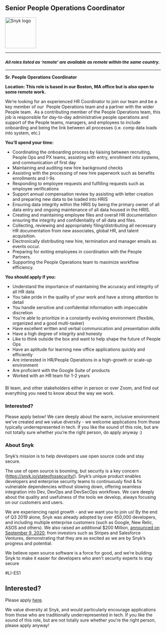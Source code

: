 Senior People Operations Coordinator
---

<img src="https://res.cloudinary.com/snyk/image/upload/v1537345894/press-kit/brand/logo-black.png" width="100" alt="Snyk logo" />

<hr>
<h3><em><strong><sub>All roles listed as ‘remote’ are available as remote within the same country.</sub></strong></em></h3>
<hr>
<p><strong>Sr. People Operations Coordinator</strong></p>
<p><strong>Location: This role is based in our Boston, MA office but is also open to some remote work.</strong></p>
<p><span style="font-weight: 400;">We’re looking for an experienced HR Coordinator to join our team and be a key member of our&nbsp; People Operations team and a partner with the wider People team.&nbsp; As a contributing member of the People Operations team, this job is responsible for day-to-day administrative people operations and support of the People teams, managers, and employees to include onboarding and being the link between all processes (i.e. comp data loads into system, etc.)</span></p>
<p><strong>You’ll spend your time:</strong></p>
<ul>
<li style="font-weight: 400;"><span style="font-weight: 400;">Coordinating the onboarding process by liaising between recruiting, People Ops and PX teams, assisting with entry, enrollment into systems, and communication of first day</span></li>
<li style="font-weight: 400;"><span style="font-weight: 400;">Maintaining and auditing new hire background checks</span></li>
<li style="font-weight: 400;"><span style="font-weight: 400;">Assisting with the processing of new hire paperwork such as benefits enrollments and I-9s</span></li>
<li style="font-weight: 400;"><span style="font-weight: 400;">Responding to employee requests and fulfilling requests such as employee verifications&nbsp;</span></li>
<li style="font-weight: 400;"><span style="font-weight: 400;">Support annual compensation review by assisting with letter creation and preparing new data to be loaded into HRIS</span></li>
<li style="font-weight: 400;"><span style="font-weight: 400;">Ensuring data integrity within the HRIS by being the primary owner of all data entry and ongoing maintenance of all data housed in the HRIS.</span></li>
<li style="font-weight: 400;"><span style="font-weight: 400;">Creating and maintaining employee files and overall HR documentation ensuring the integrity and confidentiality of all data and files.</span></li>
<li style="font-weight: 400;"><span style="font-weight: 400;">Collecting, reviewing and appropriately filing/distributing all necessary HR documentation from new associates, global HR, and talent acquisition.</span></li>
<li style="font-weight: 400;"><span style="font-weight: 400;">Electronically distributing new hire, termination and manager emails as events occur.</span></li>
<li style="font-weight: 400;"><span style="font-weight: 400;">Preparing for exiting employees in coordination with the People Partners.</span></li>
<li style="font-weight: 400;"><span style="font-weight: 400;">Supporting the People Operations team to maximize workflow efficiency.</span></li>
</ul>
<p><strong>You should apply if you:</strong></p>
<ul>
<li style="font-weight: 400;"><span style="font-weight: 400;">Understand the importance of maintaining the accuracy and integrity of all HR data</span></li>
<li style="font-weight: 400;"><span style="font-weight: 400;">You take pride in the quality of your work and have a strong attention to detail</span></li>
<li style="font-weight: 400;"><span style="font-weight: 400;">You handle sensitive and confidential information with impeccable discretion</span></li>
<li style="font-weight: 400;"><span style="font-weight: 400;">You’re able to prioritize in a constantly evolving environment (flexible, organized and a good multi-tasker)</span></li>
<li style="font-weight: 400;"><span style="font-weight: 400;">Have excellent written and verbal communication and presentation skills</span></li>
<li style="font-weight: 400;"><span style="font-weight: 400;">Have a high degree of integrity and honesty</span></li>
<li style="font-weight: 400;"><span style="font-weight: 400;">Like to think outside the box and want to help shape the future of People Ops</span></li>
<li style="font-weight: 400;"><span style="font-weight: 400;">Have an aptitude for learning new office applications quickly and efficiently</span></li>
<li style="font-weight: 400;"><span style="font-weight: 400;">Are interested in HR/People Operations in a high-growth or scale-up environment</span></li>
<li style="font-weight: 400;"><span style="font-weight: 400;">Are proficient with the Google Suite of products</span></li>
<li style="font-weight: 400;"><span style="font-weight: 400;">Worked with an HR team for 1-2 years&nbsp; </span></li>
</ul>
<h3><span style="font-weight: 400; font-size: 14px;"> BI team, and other stakeholders either in person or over Zoom, and find out everything you need to know about the way we work.&nbsp;</span></h3>
<h3><strong>Interested?</strong></h3>
<p><span style="font-weight: 400;">Please apply below! We care deeply about the warm, inclusive environment we’ve created and we value diversity - we welcome applications from those typically underrepresented in tech. If you like the sound of this role, but are not totally sure whether you’re the right person, do apply anyway :)</span></p>
<h3><strong>About Snyk</strong></h3>
<p><span style="font-weight: 400;">Snyk’s mission is to help developers use open source code and stay secure.&nbsp;</span></p>
<p><span style="font-weight: 400;">The use of open source is booming, but security is a key concern (</span><a href="https://snyk.io/stateofossecurity/"><span style="font-weight: 400;">https://snyk.io/stateofossecurity/</span></a><span style="font-weight: 400;">). Snyk’s unique product enables developers and enterprise security teams to continuously find &amp; fix vulnerable dependencies without slowing down, offering seamless integration into Dev, DevOps and DevSecOps workflows. </span><span style="font-weight: 400;">We care deeply about the quality and usefulness of the tools we develop, always focusing on our customers and users.&nbsp;</span></p>
<p><span style="font-weight: 400;">We are experiencing rapid growth - and we want you to join us! By the end of Q3 2019 alone, Snyk was already adopted by over 450,000 developers, and including multiple enterprise customers (such as Google, New Relic, ASOS and others). </span><span style="font-weight: 400;">We also raised an additional $200 Million, <a href="https://snyk.io/blog/snyk-closes-200m-to-modernize-security-industry/" target="_blank">announced on September 9, 2020</a></span><span style="font-weight: 400;">, from investors such as Stripes and Salesforce Ventures, demonstrating that they are as excited as we are by Snyk’s progress and potential</span><span style="font-weight: 400;">.</span></p>
<p><span style="font-weight: 400;">We believe open source software is a force for good, and we’re building Snyk to make it easier for developers who aren’t security experts to stay secure</span></p>
<p><span style="font-weight: 400;">#LI-ES1</span></p>

Interested?
---

Please apply [here](https://boards.greenhouse.io/snyk/jobs/5172298002#app).

We value diversity at Snyk, and would particularly encourage applications from those who are traditionally underrepresented in tech.
If you like the sound of this role, but are not totally sure whether you’re the right person, please apply anyway!

